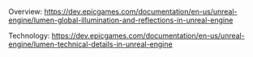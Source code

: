 Overview: https://dev.epicgames.com/documentation/en-us/unreal-engine/lumen-global-illumination-and-reflections-in-unreal-engine

Technology: https://dev.epicgames.com/documentation/en-us/unreal-engine/lumen-technical-details-in-unreal-engine
